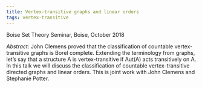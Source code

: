```yaml
---
title: Vertex-transitive graphs and linear orders
tags: vertex-transitive
---
```


Boise Set Theory Seminar, Boise, October 2018<!--more-->

*Abstract*: John Clemens proved that the classification of countable vertex-transitive graphs is Borel complete. Extending the terminology from graphs, let’s say that a structure A is vertex-transitive if Aut(A) acts transitively on A. In this talk we will discuss the classification of countable vertex-transitive directed graphs and linear orders. This is joint work with John Clemens and Stephanie Potter.
